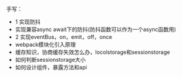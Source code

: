 手写：
- 1 实现防抖
- 实现兼容async await下的防抖(防抖函数可以作为一个async函数用)
- 2 实现eventBus，on，emit，off，once
- webpack模块化引入原理
- 缓存知识，协商缓存失效怎么办，locolstorage和sessionstorage
- 如何判断sessionstorage大小
- 如何设计组件，暴露方法和api